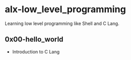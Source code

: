 # alx-low_level_programming
Learning low level programming like Shell and C Lang.
## 0x00-hello_world
- Introduction to C Lang


